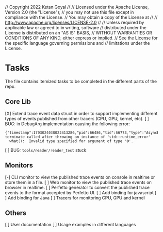 // Copyright 2022 Ketan Goyal
// 
// Licensed under the Apache License, Version 2.0 (the "License");
// you may not use this file except in compliance with the License.
// You may obtain a copy of the License at
// 
//     http://www.apache.org/licenses/LICENSE-2.0
// 
// Unless required by applicable law or agreed to in writing, software
// distributed under the License is distributed on an "AS IS" BASIS,
// WITHOUT WARRANTIES OR CONDITIONS OF ANY KIND, either express or implied.
// See the License for the specific language governing permissions and
// limitations under the License.

# Tasks

The file contains itemized tasks to be completed in the different parts of the repo.

## Core Lib

[X] Extend trace event data struct in order to support implementing different types of events published from other tracers (CPU, GPU, kernel, etc).
[ ] BUG: in DebugArg implementation causing the following error:
```
{"timestamp":1703024038022413286,"pid":66486,"tid":66773,"type":"AsyncEnd","name":"boost::async_wait"}
terminate called after throwing an instance of 'std::runtime_error'
  what():  Invalid type specified for argument of type '0'.
```
[ ] BUG: `tools/reader/reader_test` stuck

## Monitors

[-] CLI monitor to view the published trace events on console in realtime or store them in a file.
[ ] Web monitor to view the published trace events on browser in realtime.
[ ] Perfetto generator to convert the published trace events to the format accepted by Perfetto UI.
[ ] Add binding for javascript
[ ] Add binding for Java
[ ] Tracers for monitoring CPU, GPU and kernel

## Others

[ ] User documentation
[ ] Usage examples in different languages

